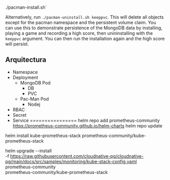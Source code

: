 ./pacman-install.sh`

Alternatively, run `./pacman-uninstall.sh keeppvc`. This will delete all objects except for the pacman namespace and the persistent volume claim. You can use this to demonstrate persistence of the MongoDB data by installing, playing a game and recording a high score, then unininstalling with the `keeppvc` argument. You can then run the installation again and the high score will persist.

## Arquitectura

* Namespace
* Deployment
  * MongoDB Pod
    * DB 
    * PVC
  * Pac-Man Pod
    * Nodej
* RBAC
* Secret
* Service
================
helm repo add prometheus-community https://prometheus-community.github.io/helm-charts
helm repo update

helm install kube-prometheus-stack prometheus-community/kube-prometheus-stack

helm upgrade --install \
  -f https://raw.githubusercontent.com/cloudnative-pg/cloudnative-pg/main/docs/src/samples/monitoring/kube-stack-config.yaml \
  prometheus-community \
  prometheus-community/kube-prometheus-stack